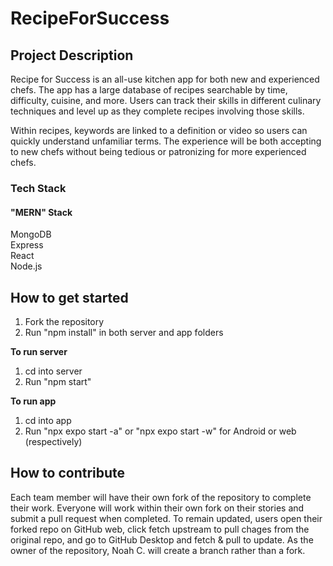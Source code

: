 # RecipeForSuccess
## Project Description
Recipe for Success is an all-use kitchen app for both new and experienced chefs. The app has a large database of recipes searchable by time, difficulty, cuisine, and more. Users can track their skills in different culinary techniques and level up as they complete recipes involving those skills.

Within recipes, keywords are linked to a definition or video so users can quickly understand unfamiliar terms. The experience will be both accepting to new chefs without being tedious or patronizing for more experienced chefs.
### Tech Stack
#### "MERN" Stack
MongoDB\
Express\
React\
Node.js
## How to get started
   1. Fork the repository
   2. Run "npm install" in both server and app folders

**To run server**
   1. cd into server
   2. Run "npm start"

**To run app**
   1. cd into app
   2. Run "npx expo start -a" or "npx expo start -w" for Android or web (respectively)
## How to contribute
Each team member will have their own fork of the repository to complete their work. Everyone will work within their own fork on their stories and submit a pull request when completed. To remain updated, users open their forked repo on GitHub web, click fetch upstream to pull chages from the original repo, and go to GitHub Desktop and fetch & pull to update. As the owner of the repository, Noah C. will create a branch rather than a fork.
 